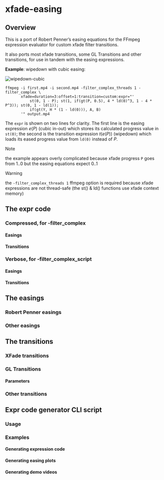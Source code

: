 # xfade-easing

## Overview

This is a port of Robert Penner’s easing equations for the FFmpeg expression evaluator for custom xfade filter transitions.

It also ports most xfade transitions, some GL Transitions and other transitions, for use in tandem with the easing expressions.

**Example**: wipedown with cubic easing:

![wipedown-cubic](https://github.com/scriptituk/xfade-easing/assets/35268161/7eb6ff12-41a0-48ba-945c-fcd828cd03b1)
```
ffmpeg -i first.mp4 -i second.mp4 -filter_complex_threads 1 -filter_complex \
       xfade=duration=3:offset=1:transition=custom:expr="'
           st(0, 1 - P); st(1, if(gt(P, 0.5), 4 * ld(0)^3, 1 - 4 * P^3)); st(0, 1 - ld(1));
           if(gt(Y, H * (1 - ld(0))), A, B)
       '" output.mp4
```
The `expr` is shown on two lines for clarity. The first line is the easing expression $e(P)$ (cubic in-out) which stores its calculated progress value in `st(0)`; the second is the  transition expression $t(e(P))$ (wipedown) which loads its eased progress value from `ld(0)` instead of $P$.

> [!NOTE]  
> the example appears overly complicated because xfade progress `P` goes from 1..0 but the easing equations expect 0..1

> [!WARNING] 
> the `-filter_complex_threads 1` ffmpeg option is required because xfade expressions are not thread-safe (the st() & ld() functions use xfade context memory)

## The expr code
### Compressed, for -filter_complex
#### Easings
#### Transitions
### Verbose, for -filter_complex_script
#### Easings
#### Transitions

## The easings
### Robert Penner easings
### Other easings

## The transitions
### XFade transitions
### GL Transitions
#### Parameters
### Other transitions

## Expr code generator CLI script
### Usage
### Examples
#### Generating expression code
#### Generating easing plots
#### Generating demo videos

